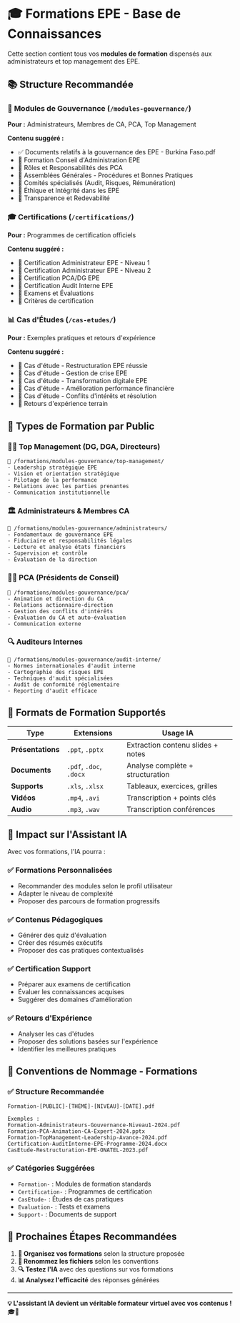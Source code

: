 # 🎓 Formations EPE - Base de Connaissances

Cette section contient tous vos **modules de formation** dispensés aux administrateurs et top management des EPE.

## 📚 **Structure Recommandée**

### 🎯 **Modules de Gouvernance** (`/modules-gouvernance/`)
**Pour :** Administrateurs, Membres de CA, PCA, Top Management

**Contenu suggéré :**
- ✅ Documents relatifs à la gouvernance des EPE - Burkina Faso.pdf
- 📄 Formation Conseil d'Administration EPE
- 📄 Rôles et Responsabilités des PCA
- 📄 Assemblées Générales - Procédures et Bonnes Pratiques
- 📄 Comités spécialisés (Audit, Risques, Rémunération)
- 📄 Éthique et Intégrité dans les EPE
- 📄 Transparence et Redevabilité

### 🎓 **Certifications** (`/certifications/`)
**Pour :** Programmes de certification officiels

**Contenu suggéré :**
- 📄 Certification Administrateur EPE - Niveau 1
- 📄 Certification Administrateur EPE - Niveau 2
- 📄 Certification PCA/DG EPE
- 📄 Certification Audit Interne EPE
- 📄 Examens et Évaluations
- 📄 Critères de certification

### 📊 **Cas d'Études** (`/cas-etudes/`)
**Pour :** Exemples pratiques et retours d'expérience

**Contenu suggéré :**
- 📄 Cas d'étude - Restructuration EPE réussie
- 📄 Cas d'étude - Gestion de crise EPE
- 📄 Cas d'étude - Transformation digitale EPE
- 📄 Cas d'étude - Amélioration performance financière
- 📄 Cas d'étude - Conflits d'intérêts et résolution
- 📄 Retours d'expérience terrain

## 🎯 **Types de Formation par Public**

### 👨‍💼 **Top Management (DG, DGA, Directeurs)**
```
📁 /formations/modules-gouvernance/top-management/
- Leadership stratégique EPE
- Vision et orientation stratégique
- Pilotage de la performance
- Relations avec les parties prenantes
- Communication institutionnelle
```

### 🏛️ **Administrateurs & Membres CA**
```
📁 /formations/modules-gouvernance/administrateurs/
- Fondamentaux de gouvernance EPE
- Fiduciaire et responsabilités légales
- Lecture et analyse états financiers
- Supervision et contrôle
- Évaluation de la direction
```

### 👨‍⚖️ **PCA (Présidents de Conseil)**
```
📁 /formations/modules-gouvernance/pca/
- Animation et direction du CA
- Relations actionnaire-direction
- Gestion des conflits d'intérêts
- Évaluation du CA et auto-évaluation
- Communication externe
```

### 🔍 **Auditeurs Internes**
```
📁 /formations/modules-gouvernance/audit-interne/
- Normes internationales d'audit interne
- Cartographie des risques EPE
- Techniques d'audit spécialisées
- Audit de conformité réglementaire
- Reporting d'audit efficace
```

## 🚀 **Formats de Formation Supportés**

| Type | Extensions | Usage IA |
|------|------------|----------|
| **Présentations** | `.ppt`, `.pptx` | Extraction contenu slides + notes |
| **Documents** | `.pdf`, `.doc`, `.docx` | Analyse complète + structuration |
| **Supports** | `.xls`, `.xlsx` | Tableaux, exercices, grilles |
| **Vidéos** | `.mp4`, `.avi` | Transcription + points clés |
| **Audio** | `.mp3`, `.wav` | Transcription conférences |

## 🤖 **Impact sur l'Assistant IA**

Avec vos formations, l'IA pourra :

### ✅ **Formations Personnalisées**
- Recommander des modules selon le profil utilisateur
- Adapter le niveau de complexité
- Proposer des parcours de formation progressifs

### ✅ **Contenus Pédagogiques**
- Générer des quiz d'évaluation
- Créer des résumés exécutifs
- Proposer des cas pratiques contextualisés

### ✅ **Certification Support**
- Préparer aux examens de certification
- Évaluer les connaissances acquises
- Suggérer des domaines d'amélioration

### ✅ **Retours d'Expérience**
- Analyser les cas d'études
- Proposer des solutions basées sur l'expérience
- Identifier les meilleures pratiques

## 📝 **Conventions de Nommage - Formations**

### ✅ **Structure Recommandée**
```
Formation-[PUBLIC]-[THÈME]-[NIVEAU]-[DATE].pdf

Exemples :
Formation-Administrateurs-Gouvernance-Niveau1-2024.pdf
Formation-PCA-Animation-CA-Expert-2024.pptx
Formation-TopManagement-Leadership-Avance-2024.pdf
Certification-AuditInterne-EPE-Programme-2024.docx
CasEtude-Restructuration-EPE-ONATEL-2023.pdf
```

### ✅ **Catégories Suggérées**
- `Formation-` : Modules de formation standards
- `Certification-` : Programmes de certification
- `CasEtude-` : Études de cas pratiques
- `Evaluation-` : Tests et examens
- `Support-` : Documents de support

## 🎯 **Prochaines Étapes Recommandées**

1. **📁 Organisez vos formations** selon la structure proposée
2. **📝 Renommez les fichiers** selon les conventions
3. **🔍 Testez l'IA** avec des questions sur vos formations
4. **📊 Analysez l'efficacité** des réponses générées

---

**💡 L'assistant IA devient un véritable formateur virtuel avec vos contenus !** 🎓🤖